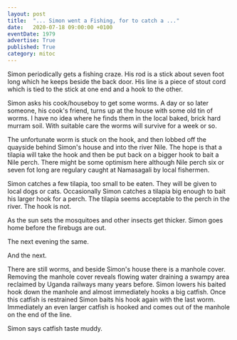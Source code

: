 ```yaml
---
layout: post
title:  "... Simon went a Fishing, for to catch a ..."
date:   2020-07-18 09:00:00 +0100
eventDate: 1979
advertise: True
published: True
category: mitoc
---
```


Simon periodically gets a fishing craze. His rod is a stick about seven foot long which he keeps beside the back door. His line is a piece of stout cord which is tied to the stick at one end and a hook to the other.

Simon asks his cook/houseboy to get some worms. A day or so later someone, his cook's friend, turns up at the house with some old tin of worms. I have no idea where he finds them in the local baked, brick hard murram soil. With suitable care the worms will survive for a week or so.

The unfortunate worm is stuck on the hook, and then lobbed off the quayside behind Simon's house and into the river Nile. The hope is that a tilapia will take the hook and then be put back on a bigger hook to bait a Nile perch. There might be some optimism here although Nile perch six or seven fot long are regulary caught at Namasagali by local fishermen.

Simon catches a few tilapia, too small to be eaten. They will be given to local dogs or cats. Occasionally Simon catches a tilapia big enough to bait his larger hook for a perch. The tilapia seems acceptable to the perch in the river. The hook is not.

As the sun sets the mosquitoes and other insects get thicker. Simon goes home before the firebugs are out.

The next evening the same. 

And the next.

There are still worms, and beside Simon's house there is a manhole cover. Removing the manhole cover reveals flowing water draining a swampy area reclaimed by Uganda railways many years before. Simon lowers his baited hook down the manhole and almost immediately hooks a big catfish. Once this catfish is restrained Simon baits his hook again with the last worm. Immediately an even larger catfish is hooked and comes out of the manhole on the end of the line.

Simon says catfish taste muddy.
